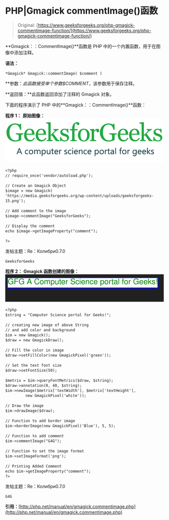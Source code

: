 # PHP|Gmagick commentImage()函数

> Original: [https://www.geeksforgeeks.org/php-gmagick-commentimage-function/](https://www.geeksforgeeks.org/php-gmagick-commentimage-function/)

**Gmagick：：CommentImage()**函数是 PHP 中的一个内置函数，用于在图像中添加注释。

**语法：**

```
*Gmagick* Gmagick::commentImage( $comment )
```

**参数：**此函数接受单个参数*$COMMENT*，该参数用于保存注释。

**返回值：**此函数返回添加了注释的 Gmagick 对象。

下面的程序演示了 PHP 中的**Gmagick：：CommentImage()**函数：

**程序 1：**
**原始图像：**
![](img/efa5ea8e0258291fa60ad9a32c288072.png)

```
<?php 
// require_once('vendor/autoload.php');

// Create an Gmagick Object
$image = new Gmagick(
'https://media.geeksforgeeks.org/wp-content/uploads/geeksforgeeks-15.png');

// Add comment to the image 
$image->commentImage("GeeksforGeeks");

// Display the comment 
echo $image->getImageProperty("comment");

?>
```

发帖主题：Re：Колибри0.7.0

```
GeeksforGeeks
```

**程序 2：**
**Gmagick 函数创建的图像：**
![](img/112822c4852515d821106cc2ba5aa0b5.png)

```
<?php
$string = "Computer Science portal for Geeks!";

// creating new image of above String
// and add color and background
$im = new Gmagick();
$draw = new GmagickDraw();

// Fill the color in image
$draw->setFillColor(new GmagickPixel('green'));

// Set the text font size
$draw->setFontSize(50);

$metrix = $im->queryFontMetrics($draw, $string);
$draw->annotation(0, 40, $string);
$im->newImage($metrix['textWidth'], $metrix['textHeight'],
         new GmagickPixel('white'));

// Draw the image         
$im->drawImage($draw);

// Function to add border image
$im->borderImage(new GmagickPixel('Blue'), 5, 5);

// Function to add comment
$im->commentImage("G4G");

// Function to set the image format
$im->setImageFormat('png');

// Printing Added Comment 
echo $im->getImageProperty("comment");
?>
```

发帖主题：Re：Колибри0.7.0

```
G4G
```

**引用：**[http://php.net/manual/en/gmagick.commentimage.php](http://php.net/manual/en/gmagick.commentimage.php)